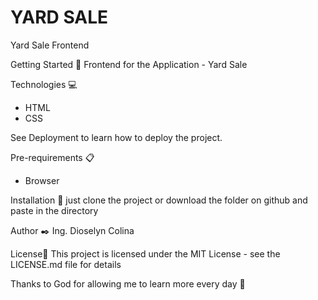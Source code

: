 # YARD SALE
Yard Sale Frontend 


Getting Started 🚀
Frontend for the Application - Yard Sale

Technologies 💻
  - HTML
  - CSS

See Deployment to learn how to deploy the project.

Pre-requirements 📋
  - Browser
  
 
Installation 🔧
just clone the project or download the folder on github and paste in the directory


Author ✒️
Ing. Dioselyn Colina


License📄
This project is licensed under the MIT License - see the LICENSE.md file for details

Thanks to God for allowing me to learn more every day 🎁


